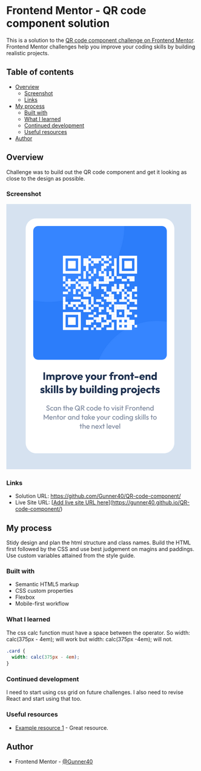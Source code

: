 # Frontend Mentor - QR code component solution

This is a solution to the [QR code component challenge on Frontend Mentor](https://www.frontendmentor.io/challenges/qr-code-component-iux_sIO_H). Frontend Mentor challenges help you improve your coding skills by building realistic projects.

## Table of contents

- [Overview](#overview)
  - [Screenshot](#screenshot)
  - [Links](#links)
- [My process](#my-process)
  - [Built with](#built-with)
  - [What I learned](#what-i-learned)
  - [Continued development](#continued-development)
  - [Useful resources](#useful-resources)
- [Author](#author)

## Overview

Challenge was to build out the QR code component and get it looking as close to the design as possible.

### Screenshot

![](./Screenshot-QR-code-component.png)

### Links

- Solution URL: https://github.com/Gunner40/QR-code-component/
- Live Site URL: [[Add live site URL here](https://gunner40.github.io/QR-code-component/)](https://gunner40.github.io/QR-code-component/)

## My process

Stidy design and plan the html structure and class names. Build the HTML first followed by the CSS and use best judgement on magins and paddings. Use custom variables attained from the style guide.

### Built with

- Semantic HTML5 markup
- CSS custom properties
- Flexbox
- Mobile-first workflow

### What I learned

The css calc function must have a space between the operator. So width: calc(375px - 4em); will work but width: calc(375px -4em); will not.

```css
.card {
  width: calc(375px - 4em);
}
```

### Continued development

I need to start using css grid on future challenges. I also need to revise React and start using that too.

### Useful resources

- [Example resource 1](https://www.w3schools.com/) - Great resource.

## Author

- Frontend Mentor - [@Gunner40](https://www.frontendmentor.io/profile/Gunner40)
